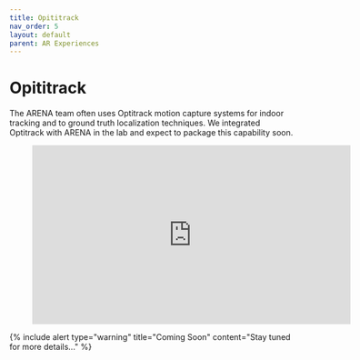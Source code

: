 ```yaml
---
title: Opititrack
nav_order: 5
layout: default
parent: AR Experiences
---
```


# Opititrack

The ARENA team often uses Optitrack motion capture systems for indoor tracking and to ground truth localization techniques. We integrated Optitrack with ARENA in the lab and expect to package this capability soon.

<figure class="video_container">
  <iframe width="560" height="315" src="https://www.youtube.com/embed/qrN2M2PBeW0" frameborder="0" allow="accelerometer; autoplay; clipboard-write; encrypted-media; gyroscope; picture-in-picture" allowfullscreen></iframe>
</figure>

{% include alert type="warning" title="Coming Soon" content="Stay tuned for more details..." %}
